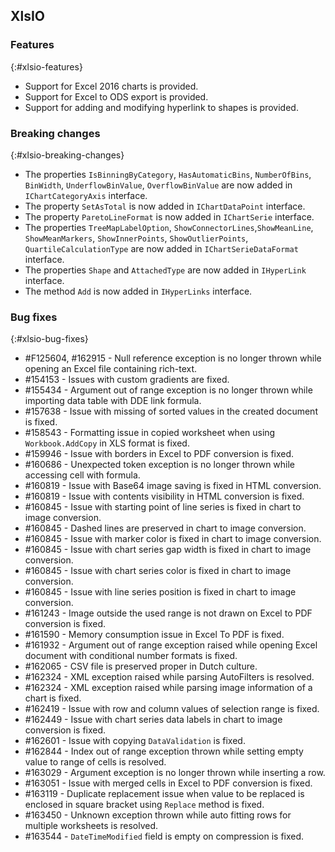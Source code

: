 ## XlsIO

### Features
{:#xlsio-features}

* Support for Excel 2016 charts is provided.
* Support for Excel to ODS export is provided.
* Support for adding and modifying hyperlink to shapes is provided.

### Breaking changes
{:#xlsio-breaking-changes}

* The properties `IsBinningByCategory`, `HasAutomaticBins`, `NumberOfBins`, `BinWidth`, `UnderflowBinValue`, `OverflowBinValue` are now added in `IChartCategoryAxis` interface.
* The property `SetAsTotal` is now added in `IChartDataPoint` interface.
* The property `ParetoLineFormat` is now added in `IChartSerie` interface.
* The properties `TreeMapLabelOption`, `ShowConnectorLines`,`ShowMeanLine`, `ShowMeanMarkers`, `ShowInnerPoints`, `ShowOutlierPoints`, `QuartileCalculationType` are now added in `IChartSerieDataFormat` interface.
* The properties `Shape` and `AttachedType` are now added in `IHyperLink` interface.
* The method `Add` is now added in `IHyperLinks` interface.

### Bug fixes
{:#xlsio-bug-fixes}

* \#F125604, \#162915 - Null reference exception is no longer thrown while opening an Excel file containing rich-text.
* \#154153 - Issues with custom gradients are fixed.
* \#155434 - Argument out of range exception is no longer thrown while importing data table with DDE link formula.
* \#157638 - Issue with missing of sorted values in the created document is fixed.
* \#158543 - Formatting issue in copied worksheet when using `Workbook.AddCopy` in XLS format is fixed.
* \#159946 - Issue with borders in Excel to PDF conversion is fixed.
* \#160686 - Unexpected token exception is no longer thrown while accessing cell with formula.
* \#160819 - Issue with Base64 image saving is fixed in HTML conversion.
* \#160819 - Issue with contents visibility in HTML conversion is fixed.
* \#160845 - Issue with starting point of line series is fixed in chart to image conversion.
* \#160845 - Dashed lines are preserved in chart to image conversion.
* \#160845 - Issue with marker color is fixed in chart to image conversion.
* \#160845 - Issue with chart series gap width is fixed in chart to image conversion.
* \#160845 - Issue with chart series color is fixed in chart to image conversion.
* \#160845 - Issue with line series position is fixed in chart to image conversion.
* \#161243 - Image outside the used range is not drawn on Excel to PDF conversion is fixed.
* \#161590 - Memory consumption issue in Excel To PDF is fixed.
* \#161932 - Argument out of range exception raised while opening Excel document with conditional number formats is fixed.
* \#162065 - CSV file is preserved proper in Dutch culture.
* \#162324 - XML exception raised while parsing AutoFilters is resolved.
* \#162324 - XML exception raised while parsing image information of a chart is fixed.
* \#162419 - Issue with row and column values of selection range is fixed.
* \#162449 - Issue with chart series data labels in chart to image conversion is fixed.
* \#162601 - Issue with copying `DataValidation` is fixed.
* \#162844 - Index out of range exception thrown while setting empty value to range of cells is resolved.
* \#163029 - Argument exception is no longer thrown while inserting a row.
* \#163051 - Issue with merged cells in Excel to PDF conversion is fixed.
* \#163119 - Duplicate replacement issue when value to be replaced is enclosed in square bracket using `Replace` method is fixed.
* \#163450 - Unknown exception thrown while auto fitting rows for multiple worksheets is resolved.
* \#163544 - `DateTimeModified` field is empty on compression is fixed.